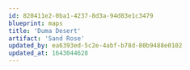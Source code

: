 ```yaml
---
id: 820411e2-0ba1-4237-8d3a-94d83e1c3479
blueprint: maps
title: 'Duma Desert'
artifact: 'Sand Rose'
updated_by: ea6393ed-5c2e-4abf-b78d-80b9488e0102
updated_at: 1643044628
---
```

